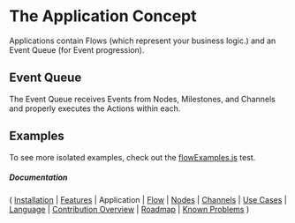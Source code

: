 # The Application Concept

Applications contain Flows (which represent your business logic.) and an Event Queue (for Event progression).

## Event Queue

The Event Queue receives Events from Nodes, Milestones, and Channels and properly executes the Actions within each.

## Examples

To see more isolated examples, check out the [flowExamples.js](../tests/flowExamples.js) test.

##### Documentation

( 
[Installation](01-installation.md) | 
[Features](07-features.md) | 
Application | 
[Flow](03-flow.md) | 
[Nodes](04-nodes.md) | 
[Channels](05-channels.md) | 
[Use Cases](06-use-cases.md) | 
[Language](08-language.md) | 
[Contribution Overview](09-contribution.md) | 
[Roadmap](10-roadmap.md) | 
[Known Problems](11-known-problems.md)
)